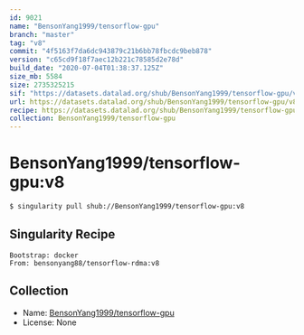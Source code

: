 ```yaml
---
id: 9021
name: "BensonYang1999/tensorflow-gpu"
branch: "master"
tag: "v8"
commit: "4f5163f7da6dc943879c21b6bb78fbcdc9beb878"
version: "c65cd9f18f7aec12b221c78585d2e78d"
build_date: "2020-07-04T01:38:37.125Z"
size_mb: 5584
size: 2735325215
sif: "https://datasets.datalad.org/shub/BensonYang1999/tensorflow-gpu/v8/2020-07-04-4f5163f7-c65cd9f1/c65cd9f18f7aec12b221c78585d2e78d.simg"
url: https://datasets.datalad.org/shub/BensonYang1999/tensorflow-gpu/v8/2020-07-04-4f5163f7-c65cd9f1/
recipe: https://datasets.datalad.org/shub/BensonYang1999/tensorflow-gpu/v8/2020-07-04-4f5163f7-c65cd9f1/Singularity
collection: BensonYang1999/tensorflow-gpu
---
```


# BensonYang1999/tensorflow-gpu:v8

```bash
$ singularity pull shub://BensonYang1999/tensorflow-gpu:v8
```

## Singularity Recipe

```singularity
Bootstrap: docker
From: bensonyang88/tensorflow-rdma:v8
```

## Collection

 - Name: [BensonYang1999/tensorflow-gpu](https://github.com/BensonYang1999/tensorflow-gpu)
 - License: None


